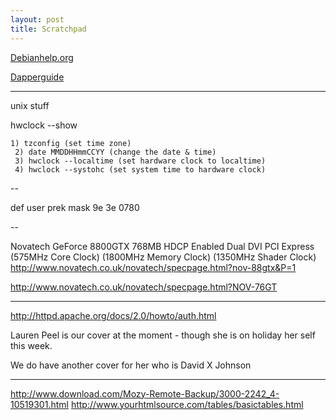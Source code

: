 ```yaml
---
layout: post 
title: Scratchpad
---
```


[Debianhelp.org](http://www.debianhelp.org)

[Dapperguide](http://doc.gwos.org/index.php/DapperGuide)

------------------------------------------------------------------------

unix stuff

hwclock \--show

`1) tzconfig (set time zone)`\
` 2) date MMDDHHmmCCYY (change the date & time)`\
` 3) hwclock --localtime (set hardware clock to localtime)`\
` 4) hwclock --systohc (set system time to hardware clock)`

\--

def user prek mask 9e 3e 0780

\--

Novatech GeForce 8800GTX 768MB HDCP Enabled Dual DVI PCI Express (575MHz
Core Clock) (1800MHz Memory Clock) (1350MHz Shader Clock)
<http://www.novatech.co.uk/novatech/specpage.html?nov-88gtx&P=1>

<http://www.novatech.co.uk/novatech/specpage.html?NOV-76GT>

------------------------------------------------------------------------

<http://httpd.apache.org/docs/2.0/howto/auth.html>

Lauren Peel is our cover at the moment - though she is on holiday her
self this week.

We do have another cover for her who is David X Johnson

------------------------------------------------------------------------

<http://www.download.com/Mozy-Remote-Backup/3000-2242_4-10519301.html>
<http://www.yourhtmlsource.com/tables/basictables.html>
